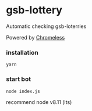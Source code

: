# gsb-lottery

Automatic checking gsb-loterries

Powered by [Chromeless](https://github.com/graphcool/chromeless)

### installation
```
yarn
```

### start bot
```
node index.js
```
recommend node v8.11 (lts)
